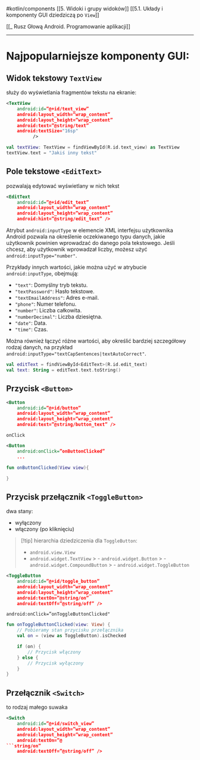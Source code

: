 #kotlin/components
[[5. Widoki i grupy widoków]]
[[5.1. Układy i komponenty GUI dziedziczą po `View`]]

[[_ Rusz Głową Android. Programowanie aplikacji]]

----
# Najpopularniejsze komponenty GUI:
## Widok tekstowy `TextView`
służy do wyświetlania fragmentów tekstu na ekranie:
```xml
<TextView 
	android:id=”@+id/text_view”
	android:layout_width=”wrap_content” 
	android:layout_height=”wrap_content” 
	android:text=”@string/text”
	android:textSize="16sp"
		  />
```

```kotlin
val textView: TextView = findViewById(R.id.text_view) as TextView
textView.text = "Jakiś inny tekst"

```

## Pole tekstowe `<EditText>`
pozwalają edytować wyświetlany w nich tekst
```xml
<EditText 
	android:id=”@+id/edit_text”
	android:layout_width=”wrap_content” 
	android:layout_height=”wrap_content” 
	android:hint=”@string/edit_text” />
```
Atrybut `android:inputType` w elemencie XML interfejsu użytkownika Android pozwala na określenie oczekiwanego typu danych, jakie użytkownik powinien wprowadzać do danego pola tekstowego.
Jeśli chcesz, aby użytkownik wprowadzał liczby, możesz użyć `android:inputType="number"`.

Przykłady innych wartości, jakie można użyć w atrybucie `android:inputType`, obejmują:

- `"text"`: Domyślny tryb tekstu.
- `"textPassword"`: Hasło tekstowe.
- `"textEmailAddress"`: Adres e-mail.
- `"phone"`: Numer telefonu.
- `"number"`: Liczba całkowita.
- `"numberDecimal"`: Liczba dziesiętna.
- `"date"`: Data.
- `"time"`: Czas.

Można również łączyć różne wartości, aby określić bardziej szczegółowy rodzaj danych, na przykład `android:inputType="textCapSentences|textAutoCorrect"`.

```kotlin
val editText = findViewById<EditText>(R.id.edit_text)
val text: String = editText.text.toString()

```

## Przycisk `<Button>`
```xml
<Button 
	android:id=”@+id/button”
	android:layout_width=”wrap_content” 
	android:layout_height=”wrap_content” 
	android:text=”@string/button_text” />
```
`onClick`
```xml
<Button 
	android:onClick=”onButtonClicked”
	...
```


```kotlin
fun onButtonClicked(View view){

}
```

## Przycisk przełącznik `<ToggleButton>`
dwa stany:
- wyłączony
- włączony (po kliknięciu)

>[!tip] hierarchia dziedziczenia dla `ToggleButton`:
>- `android.view.View`
  >  - `android.widget.TextView`
    >    - `android.widget.Button`
      >      - `android.widget.CompoundButton`
        >        - `android.widget.ToggleButton`


```xml
<ToggleButton 
	android:id=”@+id/toggle_button” 
	android:layout_width=”wrap_content” 
	android:layout_height=”wrap_content” 
	android:textOn=”@string/on” 
	android:textOff=”@string/off” />
```

`android:onClick=”onToggleButtonClicked"`
```kotlin
fun onToggleButtonClicked(view: View) {
    // Pobieramy stan przycisku przełącznika
    val on = (view as ToggleButton).isChecked

    if (on) {
        // Przycisk włączony
    } else {
        // Przycisk wyłączony
    }
}

```


## Przełącznik `<Switch>`
to rodzaj małego suwaka
```xml
<Switch 
	android:id=”@+id/switch_view”
	android:layout_width=”wrap_content” 
	android:layout_height=”wrap_content” 
	android:textOn=”@
```string/on” 
	android:textOff=”@string/off” />
```

